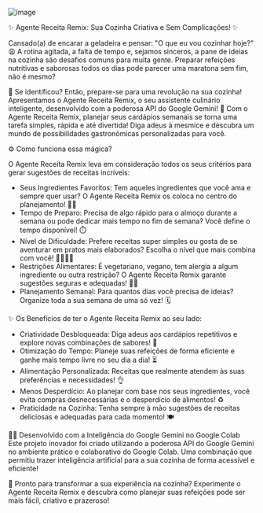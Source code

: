 ![image](https://github.com/user-attachments/assets/85a16ba9-696f-42de-b4dd-c607a5a59a7d)

  ✨ Agente Receita Remix: Sua Cozinha Criativa e Sem Complicações! ✨

   Cansado(a) de encarar a geladeira e pensar: "O que eu vou cozinhar hoje?" 😩
A rotina agitada, a falta de tempo e, sejamos sinceros, a pane de ideias na cozinha são desafios comuns para muita gente. Preparar refeições nutritivas e saborosas todos os dias pode parecer uma maratona sem fim, não é mesmo?

   🤔 Se identificou? Então, prepare-se para uma revolução na sua cozinha!
Apresentamos o Agente Receita Remix, o seu assistente culinário inteligente, desenvolvido com a poderosa API do Google Gemini! 🚀 Com o Agente Receita Remix, planejar seus cardápios semanais se torna uma tarefa simples, rápida e até divertida! Diga adeus à mesmice e descubra um mundo de possibilidades gastronômicas personalizadas para você.

⚙️ Como funciona essa mágica?

O Agente Receita Remix leva em consideração todos os seus critérios para gerar sugestões de receitas incríveis:

- Seus Ingredientes Favoritos: Tem aqueles ingredientes que você ama e sempre quer usar? O Agente Receita Remix os coloca no centro do planejamento! 🍅🥦
- Tempo de Preparo: Precisa de algo rápido para o almoço durante a semana ou pode dedicar mais tempo no fim de semana? Você define o tempo disponível! ⏱️
- Nível de Dificuldade: Prefere receitas super simples ou gosta de se aventurar em pratos mais elaborados? Escolha o nível que mais combina com você! 👩‍🍳👨‍🍳
- Restrições Alimentares: É vegetariano, vegano, tem alergia a algum ingrediente ou outra restrição? O Agente Receita Remix garante sugestões seguras e adequadas! 🌱🚫
- Planejamento Semanal: Para quantos dias você precisa de ideias? Organize toda a sua semana de uma só vez! 🗓️

✨ Os Benefícios de ter o Agente Receita Remix ao seu lado:

- Criatividade Desbloqueada: Diga adeus aos cardápios repetitivos e explore novas combinações de sabores! 🤩
- Otimização do Tempo: Planeje suas refeições de forma eficiente e ganhe mais tempo livre no seu dia a dia! ⏳
- Alimentação Personalizada: Receitas que realmente atendem às suas preferências e necessidades! 👌
- Menos Desperdício: Ao planejar com base nos seus ingredientes, você evita compras desnecessárias e o desperdício de alimentos! ♻️
- Praticidade na Cozinha: Tenha sempre à mão sugestões de receitas deliciosas e adequadas para cada momento! 🍽️

👩‍💻 Desenvolvido com a Inteligência do Google Gemini no Google Colab
Este projeto inovador foi criado utilizando a poderosa API do Google Gemini no ambiente prático e colaborativo do Google Colab. Uma combinação que permitiu trazer inteligência artificial para a sua cozinha de forma acessível e eficiente!

🚀 Pronto para transformar a sua experiência na cozinha?
Experimente o Agente Receita Remix e descubra como planejar suas refeições pode ser mais fácil, criativo e prazeroso!
